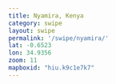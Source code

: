 ```yaml
---
title: Nyamira, Kenya
category: swipe
layout: swipe
permalink: '/swipe/nyamira/'
lat: -0.6523
lon: 34.9356
zoom: 11
mapboxid: "hiu.k9c1e7k7"
---
```


